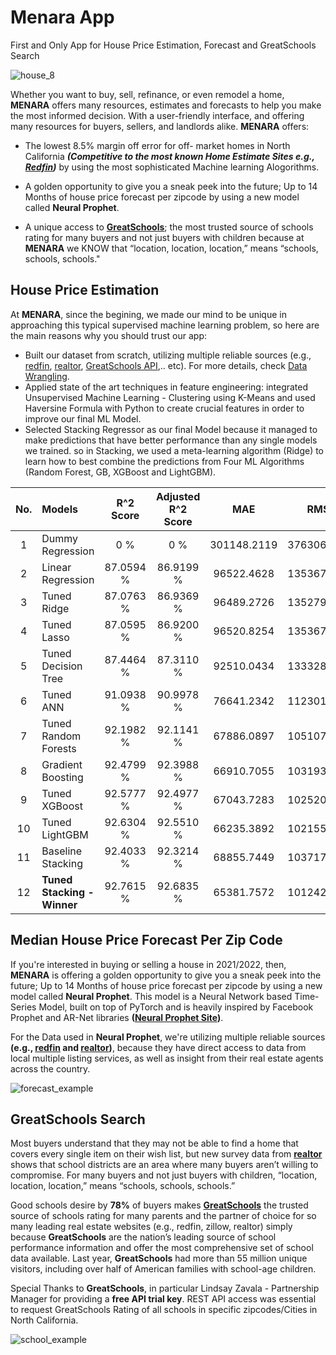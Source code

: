 # Menara App
First and Only App for House Price Estimation, Forecast and GreatSchools Search

![house_8](https://user-images.githubusercontent.com/67468718/121798164-9ef30300-cbd9-11eb-822f-c4a996e184b7.JPG)

Whether you want to buy, sell, refinance, or even remodel a home, **MENARA** offers many resources, estimates and forecasts to help you make the most informed decision. 
With a user-friendly interface, and offering many resources for buyers, sellers, and landlords alike. **MENARA** offers:

  * The lowest 8.5% margin off error for off- market homes in North California ***(Competitive to the most known Home Estimate Sites e.g., [Redfin](https://www.redfin.com/redfin-estimate))*** by using the most sophisticated Machine learning Alogorithms.

  * A golden opportunity to give you a sneak peek into the future; Up to 14 Months of house price forecast per zipcode 
    by using a new model called **Neural Prophet**.
    
  * A unique access to **[GreatSchools](https://www.greatschools.org/)**; the most trusted source of schools rating for many buyers and not just buyers with children because at **MENARA**  we KNOW that “location, location, location,” means “schools, schools, schools."
 
## **House Price Estimation**

At **MENARA**, since the begining, we made our mind to be unique in approaching this typical supervised machine learning problem, so here are the main reasons why you should trust our app: 

  * Built our dataset from scratch, utilizing multiple reliable sources (e.g., [redfin](https://www.redfin.com/news/data-center/), [realtor](https://www.realtor.com/research/data/), [GreatSchools API](https://www.greatschools.org/),.. etc). For more details, check [Data Wrangling](https://github.com/akthammomani/Capstone-Project-2-Menara-App-Predicting-House-Prices-CA/tree/main/Notebooks/Data_Wrangling).
  * Applied state of the art techniques in feature engineering: integrated Unsupervised Machine Learning - Clustering using K-Means and used Haversine Formula with Python to create crucial features in order to improve our final ML Model.
  * Selected Stacking Regressor as our final Model because it managed to make predictions that have better performance than any single models we trained. so in Stacking, we used a meta-learning algorithm (Ridge) to learn how to best combine the predictions from Four ML Algorithms (Random Forest, GB, XGBoost and LightGBM).

|No.|Models| R^2 Score|Adjusted R^2 Score  |  MAE  | RMSE|Variance Score|
|:----:|:----------------------|:-------:|:-------:|:----:|:----:|:----:|
|1|Dummy Regression|0 %|0 %|301148.2119|376306.4570|0 %|
|2|Linear Regression |87.0594 %|86.9199 %|96522.4628|135367.8835|87.0805 %|
|3|Tuned Ridge|87.0763 %|86.9369 %|96489.2726|135279.9288|87.0970 %|
|4|Tuned Lasso|87.0595 %|86.9200 %|96520.8254|135367.3967|87.0806 %|
|5|Tuned Decision Tree|87.4464 %|87.3110 %|92510.0434|133328.6903|87.4864 %|
|6|Tuned ANN|91.0938 %|90.9978 %|76641.2342|112301.3342|91.1308 %|
|7|Tuned Random Forests|92.1982 %|92.1141 %|67886.0897|105107.8895|92.2170 %|
|8|Gradient Boosting   |92.4799 %|92.3988 %|66910.7055|103193.3274|92.4863 %|
|9|Tuned XGBoost   |92.5777 %|92.4977 %|67043.7283|102520.0032|92.5786 %|
|10|Tuned LightGBM|92.6304 %|92.5510 %|66235.3892|102155.1713|92.6406 %|
|11|Baseline Stacking|92.4033 %|92.3214 %|68855.7449|103717.3961|92.4168 %|
|12|**Tuned Stacking - Winner**  |92.7615 %|92.6835 %|65381.7572|101242.5730|92.7760 %|


## **Median House Price Forecast Per Zip Code**

If you're interested in buying or selling a house in 2021/2022, then, **MENARA** is offering a golden opportunity to give you a sneak peek into the future; Up to 14 Months of house price forecast per zipcode by using a new model called **Neural Prophet**. This model is a Neural Network based Time-Series Model, built on top of PyTorch and is heavily inspired by Facebook Prophet and AR-Net libraries **([Neural Prophet Site](http://neuralprophet.com/))**.

For the Data used in **Neural Prophet**, we're utilizing multiple reliable sources **(e.g., [redfin](https://www.redfin.com/news/data-center/) and [realtor](https://www.realtor.com/research/data/))**, because they have direct access to data from local multiple listing services, as well as insight from their real estate agents across the country.

![forecast_example](https://user-images.githubusercontent.com/67468718/121798466-62c0a200-cbdb-11eb-88cd-acc097b86526.JPG)

## **GreatSchools Search**

Most buyers understand that they may not be able to find a home that covers every single item on their wish list, but new survey data from **[realtor](http://wwww.realtor.com)** shows that school districts are an 
area where many buyers aren’t willing to compromise. For many buyers and not just buyers with children, “location, location, location,” means “schools, schools, schools.”

Good schools desire by **78%** of buyers makes **[GreatSchools](https://www.greatschools.org/)** the trusted source of schools rating for many parents and the partner of choice for so many leading real estate websites (e.g., redfin, zillow, realtor) simply because **GreatSchools** are the nation’s leading source of school performance information and offer the most comprehensive set of school data available. Last year,  **GreatSchools** had more than 55 million unique visitors, including over half of American families with school-age children.

Special Thanks to **GreatSchools**, in particular Lindsay Zavala - Partnership Manager for providing a **free API trial key**. REST API access was essential to request GreatSchools Rating of all schools in specific zipcodes/Cities in North California.

![school_example](https://user-images.githubusercontent.com/67468718/121798875-9f8d9880-cbdd-11eb-8af8-a52b07639181.JPG)

